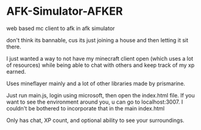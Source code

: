 # AFK-Simulator-AFKER
web based mc client to afk in afk simulator

don't think its bannable, cus its just joining a house and then letting it sit there. 

I just wanted a way to not have my minecraft client open (which uses a lot of resources) while being able to chat with others and keep track of my xp earned.

Uses mineflayer mainly and a lot of other libraries made by prismarine.

Just run main.js, login using microsoft, then open the index.html file. If you want to see the environment around you, u can go to localhost:3007. I couldn't be bothered to incorporate that in the main index.html

Only has chat, XP count, and optional ability to see your surroundings.
